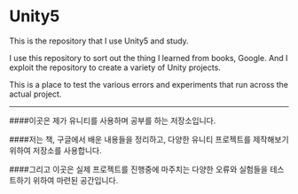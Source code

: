 Unity5
======

This is the repository that I use Unity5 and study.

I use this repository to sort out the thing I learned from books, Google. And I exploit the repository to create a variety of Unity projects.

This is a place to test the various errors and experiments that run across the actual project.

***

####이곳은 제가 유니티를 사용하며 공부를 하는 저장소입니다.

####저는 책, 구글에서 배운 내용들을 정리하고, 다양한 유니티 프로젝트를 제작해보기 위하여 저장소를 사용합니다.

####그리고 이곳은 실제 프로젝트를 진행중에 마주치는 다양한 오류와 실험들을 테스트하기 위하여 마련된 공간입니다.